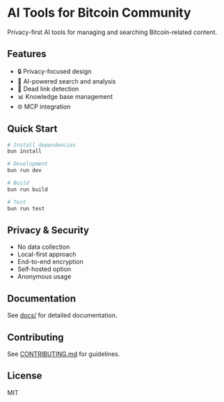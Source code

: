 # AI Tools for Bitcoin Community

Privacy-first AI tools for managing and searching Bitcoin-related content.

## Features
- 🔒 Privacy-focused design
- 🤖 AI-powered search and analysis
- 🔗 Dead link detection
- 📊 Knowledge base management
- 🌐 MCP integration

## Quick Start
```bash
# Install dependencies
bun install

# Development
bun run dev

# Build
bun run build

# Test
bun run test
```

## Privacy & Security
- No data collection
- Local-first approach
- End-to-end encryption
- Self-hosted option
- Anonymous usage

## Documentation
See [docs/](./docs) for detailed documentation.

## Contributing
See [CONTRIBUTING.md](./CONTRIBUTING.md) for guidelines.

## License
MIT
